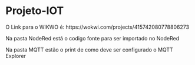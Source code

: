 # Projeto-IOT
<p>O Link para o WIKWO é: https://wokwi.com/projects/415742080778806273<p>
<p>Na pasta NodeRed está o codigo fonte para ser importado no NodeRed<p>
<p>Na pasta MQTT estão o print de como deve ser configurado o MQTT Explorer<p>
